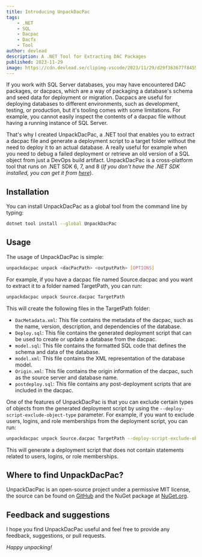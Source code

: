```yaml
---
title: Introducing UnpackDacPac
tags:
    - .NET
    - SQL
    - Dacpac
    - Dacfx
    - Tool
author: devlead
description: A .NET Tool for Extracting DAC Packages
published: 2023-11-29
image: https://cdn.devlead.se/clipimg-vscode/2023/11/29/d29f363677f845559d19401cd5a47318.jpg?sv=2021-10-04&st=2023-11-29T17%3A14%3A21Z&se=2035-11-30T17%3A14%3A00Z&sr=b&sp=r&sig=ga7enWBL804T0haYj29QJE7hvaV14REXobavSOZ4wwU%3D
---
```


If you work with SQL Server databases, you may have encountered DAC packages, or dacpacs, which are a way of packaging a database's schema and seed data for deployment or migration. Dacpacs are useful for deploying databases to different environments, such as development, testing, or production, but it's tooling comes with some limitations. For example, you cannot easily inspect the contents of a dacpac file without having a running instance of SQL Server.

That's why I created UnpackDacPac, a .NET tool that enables you to extract a dacpac file and generate a deployment script to a target folder without the need to deploy it to an actual database. A really useful for example when you need to debug a failed deployment or retrieve an old version of a SQL object from just a DevOps build artifact.
UnpackDacPac is a cross-platform tool that runs on .NET SDK 6, 7, and 8 (*If you don't have the .NET SDK installed, you can get it from [here](https://get.dot.net)*).

## Installation

You can install UnpackDacPac as a global tool from the command line by typing:

```bash
dotnet tool install --global UnpackDacPac
```

## Usage

The usage of UnpackDacPac is simple:

```bash
unpackdacpac unpack <dacPacPath> <outputPath> [OPTIONS]
```

For example, if you have a dacpac file named Source.dacpac and you want to extract it to a folder named TargetPath, you can run:

```bash
unpackdacpac unpack Source.dacpac TargetPath
```

This will create the following files in the TargetPath folder:

- `DacMetadata.xml`: This file contains the metadata of the dacpac, such as the name, version, description, and dependencies of the database.
- `Deploy.sql`: This file contains the generated deployment script that can be used to create or update a database from the dacpac.
- `model.sql`: This file contains the formatted SQL code that defines the schema and data of the database.
- `model.xml`: This file contains the XML representation of the database model.
- `Origin.xml`: This file contains the origin information of the dacpac, such as the source server and database name.
- `postdeploy.sql`: This file contains any post-deployment scripts that are included in the dacpac.

One of the features of UnpackDacPac is that you can exclude certain types of objects from the generated deployment script by using the `--deploy-script-exclude-object-type` parameter. For example, if you want to exclude users, logins, and role memberships from the deployment script, you can run:

```bash
unpackdacpac unpack Source.dacpac TargetPath --deploy-script-exclude-object-type Users --deploy-script-exclude-object-type Logins --deploy-script-exclude-object-type RoleMembership
```

This will generate a deployment script that does not contain statements related to users, logins, or role memberships.

## Where to find UnpackDacPac?

UnpackDacPac is an open-source project under a permissive MIT license, the source can be found on [GitHub](https://github.com/devlead/UnpackDacPac) and the NuGet package at [NuGet.org](https://www.nuget.org/packages/UnpackDacPac).

## Feedback and suggestions

I hope you find UnpackDacPac useful and feel free to provide any feedback, suggestions, or pull requests.

*Happy unpacking!*
